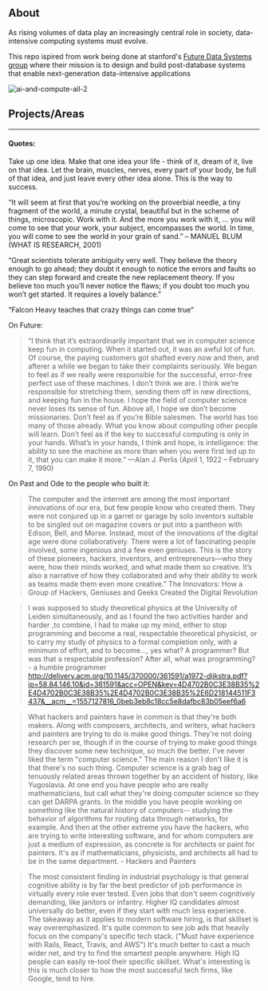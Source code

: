
## About

As rising volumes of data play an increasingly central role in society, data-intensive computing systems must evolve.

This repo ispired from work being done at stanford's  [Future Data Systems group](http://www.futuredata.io.s3-website-us-west-2.amazonaws.com/) where their mission is to design and build post-database systems that enable next-generation data-intensive applications




![ai-and-compute-all-2](https://user-images.githubusercontent.com/3470924/118594494-e9f14480-b7ec-11eb-8c31-90e0af92e532.png)



## Projects/Areas



-----

#### Quotes: 


Take up one idea. Make that one idea your life - think of it, dream of it, live on that idea. Let the brain, muscles, nerves, every part of your body, be full of that idea, and just leave every other idea alone. This is the way to success. 

“It will seem at first that you’re working on the proverbial needle, a tiny fragment of the world, a minute crystal, beautiful but in the scheme of things, microscopic. Work with it. And the more you work with it, ... you will come to see that your work, your subject, encompasses the world. In time, you will come to see the world in your grain of sand.” – MANUEL BLUM (WHAT IS RESEARCH, 2001)

“Great scientists tolerate ambiguity very well. They believe the theory enough to go ahead; they doubt it enough to notice the errors and faults so they can step forward and create the new replacement theory. If you believe too much you’ll never notice the flaws; if you doubt too much you won’t get started. It requires a lovely balance.”

“Falcon Heavy teaches that crazy things can come true”


On Future: 


> “I think that it’s extraordinarily important that we in computer science keep fun in computing. When it started out, it was an awful lot of fun. Of course, the paying customers got shafted every now and then, and afterer a while we began to take their complaints seriously. We began to feel as if we really were responsible for the successful, error-free perfect use of these machines. I don’t think we are. I think we’re responsible for stretching them, sending them off in new directions, and keeping fun in the house. I hope the field of computer science never loses its sense of fun. Above all, I hope we don’t become missionaries. Don’t feel as if you’re Bible salesmen. The world has too many of those already. What you know about computing other people will learn. Don’t feel as if the key to successful computing is only in your hands. What’s in your hands, I think and hope, is intelligence: the ability to see the machine as more than when you were first led up to it, that you can make it more.” —Alan J. Perlis (April 1, 1922 – February 7, 1990)

On Past and Ode to the people who built it: 


> The computer and the internet are among the most important innovations of our era, but few people know who created them. They were not conjured up in a garret or garage by solo inventors suitable to be singled out on magazine covers or put into a pantheon with Edison, Bell, and Morse. Instead, most of the innovations of the digital age were done collaboratively. There were a lot of fascinating people involved, some ingenious and a few even geniuses. This is the story of these pioneers, hackers, inventors, and entrepreneurs—who they were, how their minds worked, and what made them so creative. It’s also a narrative of how they collaborated and why their ability to work as teams made them even more creative.”  The Innovators: How a Group of Hackers, Geniuses and Geeks Created the Digital Revolution


> I was supposed to study theoretical physics at the University of Leiden simultaneously, and as I found the two activities harder and harder ,to combine, I had to make up my mind, either to stop programming and become a real, respectable theoretical physicist, or to carry my study of physics to a formal completion only, with a minimum of effort, and to become..., yes what? A programmer? But was that a respectable profession? After all, what was programming?  - a humble programmer http://delivery.acm.org/10.1145/370000/361591/a1972-dijkstra.pdf?ip=58.84.146.10&id=361591&acc=OPEN&key=4D4702B0C3E38B35%2E4D4702B0C3E38B35%2E4D4702B0C3E38B35%2E6D218144511F3437&__acm__=1557127816_0beb3eb8c18cc5e8dafbc83b05eef6a6



> What hackers and painters have in common is that they're both makers. Along with composers, architects, and writers, what hackers and painters are trying to do is make good things. They're not doing research per se, though if in the course of trying to make good things they discover some new technique, so much the better. I've never liked the term "computer science." The main reason I don't like it is that there's no such thing. Computer science is a grab bag of tenuously related areas thrown together by an accident of history, like Yugoslavia. At one end you have people who are really mathematicians, but call what they're doing computer science so they can get DARPA grants. In the middle you have people working on something like the natural history of computers-- studying the behavior of algorithms for routing data through networks, for example. And then at the other extreme you have the hackers, who are trying to write interesting software, and for whom computers are just a medium of expression, as concrete is for architects or paint for painters. It's as if mathematicians, physicists, and architects all had to be in the same department. - Hackers and Painters


> The most consistent finding in industrial psychology is that general cognitive ability is by far the best predictor of job performance in virtually every role ever tested.
Even jobs that don't seem cognitively demanding, like janitors or infantry. Higher IQ candidates almost universally do better, even if they start with much less experience.
The takeaway as it applies to modern software hiring, is that skillset is way overemphasized. It's quite common to see job ads that heavily focus on the company's specific tech stack. ("Must have experience with Rails, React, Travis, and AWS")
It's much better to cast a much wider net, and try to find the smartest people anywhere. High IQ people can easily re-tool their specific skillset. What's interesting is this is much closer to how the most successful tech firms, like Google, tend to hire.
